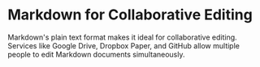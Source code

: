 # Markdown for Collaborative Editing

Markdown's plain text format makes it ideal for collaborative editing. Services like Google Drive, Dropbox Paper, and GitHub allow multiple people to edit Markdown documents simultaneously.
